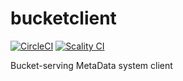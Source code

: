 # bucketclient

[![CircleCI][badgepub]](https://circleci.com/gh/scality/bucketclient)
[![Scality CI][badgepriv]](http://ci.ironmann.io/gh/scality/bucketclient)

Bucket-serving MetaData system client

[badgepub]: https://circleci.com/gh/scality/bucketclient.svg?style=svg
[badgepriv]: http://ci.ironmann.io/gh/scality/bucketclient.svg?style=svg&circle-token=0af2559d6ee13149093a6f6f42bf41d862f73bf7

